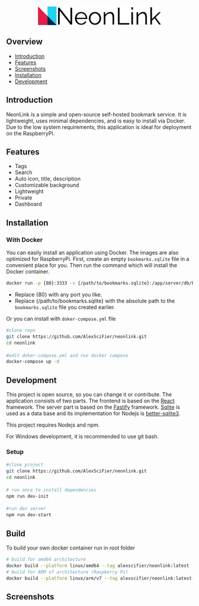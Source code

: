 <p align="center">
  <img src="./docs/logo_doc.svg" height="50" />
</p>

## Overview

- [Introduction](#introduction)
- [Features](#features)
- [Screenshots](#screenshots)
- [Installation](#installation)
- [Development](#development)

## Introduction

NeonLink is a simple and open-source self-hosted bookmark service. It is lightweight, uses minimal dependencies, and is easy to install via Docker. Due to the low system requirements, this application is ideal for deployment on the RaspberryPI.

## Features

- Tags
- Search
- Auto icon, title, description
- Customizable background
- Lightweight
- Private
- Dashboard

## Installation

### With Docker

You can easily install an application using Docker. The images are also optimized for RaspberryPi.
First, create an empty `bookmarks.sqlite` file in a convenient place for you. Then run the command which will install the Docker container.

```sh
docker run -p {80}:3333 -v {/path/to/bookmarks.sqlite}:/app/server/db/bookmarks.sqlite alexscifier/neonlink:latest
```

- Replace {80} with any port you like.
- Replace {/path/to/bookmarks.sqlite} with the absolute path to the `bookmarks.sqlite` file you created earlier.

Or you can install with `doker-compose.yml` file

```sh
#clone repo
git clone https://github.com/AlexSciFier/neonlink.git
cd neonlink

#edit doker-compose.yml and run docker compose
docker-compose up -d
```

## Development

This project is open source, so you can change it or contribute. The application consists of two parts. The frontend is based on the [React](https://reactjs.org/) framework. The server part is based on the [Fastify](https://www.fastify.io/) framework. [Sqlite](https://www.sqlite.org/index.html) is used as a data base and its implementation for Nodejs is [better-sqlite3](https://github.com/WiseLibs/better-sqlite3).

This project requires Nodejs and npm.

For Windows development, it is recommended to use git bash.

### Setup

```sh
#clone project
git clone https://github.com/AlexSciFier/neonlink.git
cd neonlink

# run once to install dependencies
npm run dev-init

#run dev server
npm run dev-start
```

## Build

To build your own docker container run in root folder

```sh
# build for amd64 architecture
docker build --platform linux/amd64 --tag alexscifier/neonlink:latest .
# build for ARM v7 architecture (Raspberry Pi)
docker build --platform linux/arm/v7 --tag alexscifier/neonlink:latest-armv7 .
```

## Screenshots
